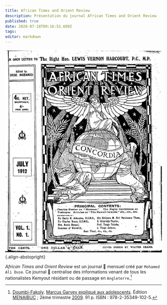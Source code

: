 ```yaml
---
title: African Times and Orient Review
description: Présentation du journal African Times and Orient Review
published: true
date: 2020-07-18T09:16:52.699Z
tags: 
editor: markdown
---
```


![african-times-and-orient-review_cover_public-domain.jpg](/images/papers/newspapers/african-times-and-orient-review/african-times-and-orient-review_cover_public-domain.jpg){.align-abstopright}

*African Times and Orient Review* est un journal :newspaper: mensuel créé par `Mohamed Ali Duse`. Ce journal 📰 centralise des informations venant de tous les nationalistes Kemyout résidant ou de passage en `Angleterre`.[^1]


[^1]: [Doumbi-Fakoly](/personnalite/homme/polymathe/afrique/nord-ouest/pays/mali/doumbi-fakoli). [Marcus Garvey expliqué aux adolescents](/ouvrage/documentaire/marcus-garvey-explique-aux-adolescents). Édition [MENAIBUC](/organisme/editeur/menaibuc) ; 2ème trimestre [2009](/histoire/date/calendrier-gregorien/par-annee/2009). 91 p. ISBN : 978-2-35349-102-5.